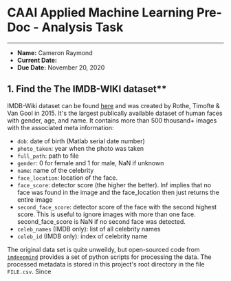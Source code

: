 # CAAI Applied Machine Learning Pre-Doc - Analysis Task

---

- **Name:** Cameron Raymond
- **Current Date:** 
- **Due Date:** November 20, 2020
<!-- - **Submission link:** https://forms.gle/tagRjeGCQBHVZNiR9 -->

## 1. Find the The IMDB-WIKI dataset**

IMDB-Wiki dataset can be found [here](https://data.vision.ee.ethz.ch/cvl/rrothe/imdb-wiki/) and was created by Rothe, Timofte & Van Gool in 2015. It's the largest publically available dataset of human faces with gender, age, and name. It contains more than 500 thousand+ images with the associated meta information:
* `dob`: date of birth (Matlab serial date number)
* `photo_taken`: year when the photo was taken
* `full_path`: path to file
* `gender`: 0 for female and 1 for male, NaN if unknown
* `name`: name of the celebrity
* `face_location`: location of the face. 
* `face_score`: detector score (the higher the better). Inf implies that no face was found in the image and the face_location then just returns the entire image
* `second_face_score`: detector score of the face with the second highest score. This is useful to ignore images with more than one face. second_face_score is NaN if no second face was detected.
* `celeb_names` (IMDB only): list of all celebrity names
* `celeb_id` (IMDB only): index of celebrity name

The original data set is quite unweildy, but open-sourced code from [`imdeepmind`](https://github.com/imdeepmind/processed-imdb-wiki-dataset) provides a set of python scripts for processing the data. The processed metadata is stored in this project's root directory in the file `FILE.csv`. Since